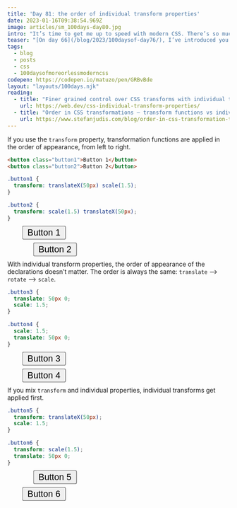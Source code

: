 ```yaml
---
title: 'Day 81: the order of individual transform properties'
date: 2023-01-16T09:38:54.969Z
image: articles/sm_100days-day80.jpg
intro: "It’s time to get me up to speed with modern CSS. There’s so much new in CSS that I know too little about. To change that I’ve started [#100DaysOfMoreOrLessModernCSS](/blog/2022/100-days-of-more-or-less-modern-css/). Why more or less modern CSS? Because some topics will be about cutting-edge features, while other stuff has been around for quite a while already, but I just have little to no experience with it."
teaser: "[On day 66](/blog/2023/100daysof-day76/), I’ve introduced you to individual transform properties. An interesting detail about these properties is the order in which transforms are applied compared to the `transform` property."
tags:
  - blog
  - posts
  - css
  - 100daysofmoreorlessmoderncss
codepen: https://codepen.io/matuzo/pen/GRBvBde
layout: "layouts/100days.njk"
reading:
  - title: "Finer grained control over CSS transforms with individual transform properties"
    url: https://web.dev/css-individual-transform-properties/
  - title: "Order in CSS transformations – transform functions vs individual transforms"
    url: https://www.stefanjudis.com/blog/order-in-css-transformation-transform-functions-vs-individual-transforms/
---
```


If you use the `transform` property, transformation functions are applied in the order of appearance, from left to right.

<style>
  .button1 {
  transform: translateX(50px) scale(1.5); 
}

.button2 {
  transform: scale(1.5) translateX(50px); 
}

.button3 {
  translate: 50px 0;
  scale: 1.5; 
}

.button4 {
  scale: 1.5; 
  translate: 50px 0;
}

.button5 {
  transform: translateX(50px); 
  scale: 1.5;
}

.button6 {
  translate: 50px 0;
  transform: scale(1.5); 
}

</style>

```html
<button class="button1">Button 1</button>
<button class="button2">Button 2</button>
```

```css
.button1 {
  transform: translateX(50px) scale(1.5); 
}

.button2 {
  transform: scale(1.5) translateX(50px); 
}
```

<div data-sample="demo">
<button class="button1">Button 1</button>
<br><br>
<button class="button2">Button 2</button>
</div>

With individual transform properties, the order of appearance of the declarations doesn’t matter. The order is always the same: `translate` –> `rotate` –> `scale`.

```css
.button3 {
  translate: 50px 0;
  scale: 1.5; 
}

.button4 {
  scale: 1.5; 
  translate: 50px 0;
}
```

<div data-sample="demo">
<button class="button3">Button 3</button>
<br><br>
<button class="button4">Button 4</button>
</div>

If you mix `transform` and individual properties, individual transforms get applied first.

```css
.button5 {
  transform: translateX(50px); 
  scale: 1.5;
}

.button6 {
  transform: scale(1.5); 
  translate: 50px 0;
}
```

<div data-sample="demo">
<button class="button5">Button 5</button>
<br><br>
<button class="button6">Button 6</button>
</div>